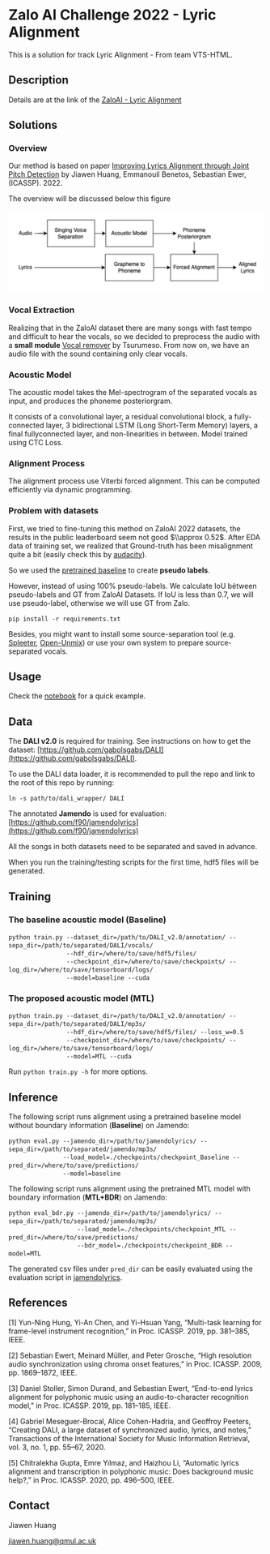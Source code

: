 # Zalo AI Challenge 2022 - Lyric Alignment

This is a solution for track Lyric Alignment - From team VTS-HTML.

## Description

Details are at the link of the [ZaloAI - Lyric Alignment](https://challenge.zalo.ai/portal/lyric-alignment)

## Solutions 

### Overview

Our method is based on paper [Improving Lyrics Alignment through Joint Pitch Detection](https://arxiv.org/pdf/2202.01646.pdf) by Jiawen Huang, Emmanouil Benetos, Sebastian Ewer, (ICASSP). 2022.

The overview will be discussed below this figure

![](./figure/overview.png)

### Vocal Extraction

Realizing that in the ZaloAI dataset there are many songs with fast tempo and difficult to hear the vocals, so we decided to preprocess the audio with a **small module** [Vocal remover](https://github.com/tsurumeso/vocal-remover) by Tsurumeso. From now on, we have an audio file with the sound containing only clear vocals.

### Acoustic Model

The acoustic model takes the Mel-spectrogram of the separated vocals as input, and produces the phoneme posteriorgram.

It consists of a convolutional layer, a residual convolutional block, a fully-connected layer, 3 bidirectional LSTM (Long Short-Term Memory) layers, a final fullyconnected layer, and non-linearities in between. Model trained using CTC Loss.

### Alignment Process

The alignment process use Viterbi forced alignment. This can be computed efficiently via dynamic programming.

### Problem with datasets

First, we tried to fine-tuning this method on ZaloAI 2022 datasets, the results in the public leaderboard seem not good $\\approx 0.52$. After EDA data of training set, we realized that Ground-truth has been misalignment quite a bit (easily check this by [audacity](https://www.audacityteam.org/download/)).

So we used the [pretrained baseline](https://github.com/jhuang448/LyricsAlignment-MTL/blob/main/checkpoints/checkpoint_Baseline) to create **pseudo labels**. 

However, instead of using 100% pseudo-labels. We calculate IoU bẻtween pseudo-labels and GT from ZaloAI Datasets. If IoU is less than 0.7, we will use pseudo-label, otherwise we will use GT from Zalo. 

```
pip install -r requirements.txt
```

Besides, you might want to install some source-separation tool (e.g. [Spleeter](https://github.com/deezer/Spleeter), [Open-Unmix](https://github.com/sigsep/open-unmix-pytorch))
or use your own system to prepare source-separated vocals.

## Usage

Check the [notebook](https://github.com/jhuang448/LyricsAlignment-MTL/blob/main/example.ipynb) for a quick example.

## Data

The **DALI v2.0** is required for training. See instructions on how to get the dataset: [https://github.com/gabolsgabs/DALI](https://github.com/gabolsgabs/DALI). 

To use the DALI data loader, it is recommended to pull the repo and link to the root of this repo by running:

```
ln -s path/to/dali_wrapper/ DALI
```

The annotated **Jamendo** is used for evaluation: [https://github.com/f90/jamendolyrics](https://github.com/f90/jamendolyrics) 

All the songs in both datasets need to be separated and saved in advance. 

When you run the training/testing scripts for the first time, hdf5 files will be generated.

## Training

### The baseline acoustic model (**Baseline**)

```
python train.py --dataset_dir=/path/to/DALI_v2.0/annotation/ --sepa_dir=/path/to/separated/DALI/vocals/ 
                --hdf_dir=/where/to/save/hdf5/files/
                --checkpoint_dir=/where/to/save/checkpoints/ --log_dir=/where/to/save/tensorboard/logs/ 
                --model=baseline --cuda
```

### The proposed acoustic model (**MTL**)

```
python train.py --dataset_dir=/path/to/DALI_v2.0/annotation/ --sepa_dir=/path/to/separated/DALI/mp3s/ 
                --hdf_dir=/where/to/save/hdf5/files/ --loss_w=0.5
                --checkpoint_dir=/where/to/save/checkpoints/ --log_dir=/where/to/save/tensorboard/logs/ 
                --model=MTL --cuda
```

Run `python train.py -h` for more options.

## Inference

The following script runs alignment using a pretrained baseline model without boundary information (**Baseline**) on Jamendo:

```
python eval.py --jamendo_dir=/path/to/jamendolyrics/ --sepa_dir=/path/to/separated/jamendo/mp3s/
               --load_model=./checkpoints/checkpoint_Baseline --pred_dir=/where/to/save/predictions/
               --model=baseline
```

The following script runs alignment using the pretrained MTL model with boundary information (**MTL+BDR**) on Jamendo:

```
python eval_bdr.py --jamendo_dir=/path/to/jamendolyrics/ --sepa_dir=/path/to/separated/jamendo/mp3s/
                   --load_model=./checkpoints/checkpoint_MTL --pred_dir=/where/to/save/predictions/
                   --bdr_model=./checkpoints/checkpoint_BDR --model=MTL
```

The generated csv files under `pred_dir` can be easily evaluated using the evaluation script in [jamendolyrics](https://github.com/f90/jamendolyrics).

## References

[1] Yun-Ning Hung, Yi-An Chen, and Yi-Hsuan Yang, “Multi-task learning for frame-level instrument recognition,” in Proc. ICASSP. 2019, pp. 381–385, IEEE.

[2] Sebastian Ewert, Meinard Müller, and Peter Grosche, “High resolution audio synchronization using chroma onset features,” in Proc. ICASSP. 2009, pp. 1869–1872, IEEE.

[3] Daniel Stoller, Simon Durand, and Sebastian Ewert, “End-to-end lyrics alignment for polyphonic music using an audio-to-character recognition model,” in Proc. ICASSP. 2019, pp. 181–185, IEEE.

[4] Gabriel Meseguer-Brocal, Alice Cohen-Hadria, and Geoffroy Peeters, “Creating DALI, a large dataset of synchronized audio, lyrics, and notes,” Transactions of the International Society for Music Information Retrieval, vol. 3, no. 1, pp. 55–67, 2020.

[5] Chitralekha Gupta, Emre Yılmaz, and Haizhou Li, “Automatic lyrics alignment and transcription in polyphonic music: Does background music help?,” in Proc. ICASSP. 2020, pp. 496–500, IEEE.


## Contact

Jiawen Huang

jiawen.huang@qmul.ac.uk
